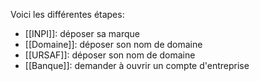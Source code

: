 Voici les différentes étapes:

* [[INPI]]: déposer sa marque
* [[Domaine]]: déposer son nom de domaine 
* [[URSAF]]: déposer son nom de domaine 
* [[Banque]]: demander à ouvrir un compte d'entreprise
